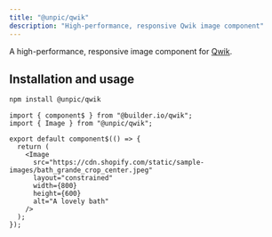 ```yaml
---
title: "@unpic/qwik"
description: "High-performance, responsive Qwik image component"
---
```


A high-performance, responsive image component for
[Qwik](https://qwik.builder.io/).

## Installation and usage

```bash
npm install @unpic/qwik
```

```tsx
import { component$ } from "@builder.io/qwik";
import { Image } from "@unpic/qwik";

export default component$(() => {
  return (
    <Image
      src="https://cdn.shopify.com/static/sample-images/bath_grande_crop_center.jpeg"
      layout="constrained"
      width={800}
      height={600}
      alt="A lovely bath"
    />
  );
});
```
